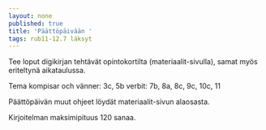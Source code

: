 ```yaml
---
layout: none
published: true
title: 'Päättöpäivään '
tags: rub11-12.7 läksyt
---
```

Tee loput digikirjan tehtävät opintokortilta (materiaalit-sivulla), samat myös eriteltynä aikataulussa. 

Tema kompisar och vänner: 3c, 5b
verbit: 7b, 8a, 8c, 9c, 10c, 11

Päättöpäivän muut ohjeet löydät materiaalit-sivun alaosasta. 

Kirjoitelman maksimipituus 120 sanaa.

